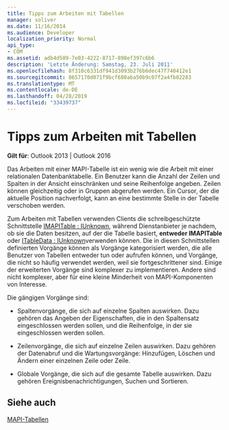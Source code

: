 ```yaml
---
title: Tipps zum Arbeiten mit Tabellen
manager: soliver
ms.date: 11/16/2014
ms.audience: Developer
localization_priority: Normal
api_type:
- COM
ms.assetid: adb4d589-7e03-4222-8717-898ef397c6b6
description: 'Letzte Änderung: Samstag, 23. Juli 2011'
ms.openlocfilehash: 8f310c6331df941d3093b276b6dec47f740412e1
ms.sourcegitcommit: 8657170d071f9bcf680aba50b9c07f2a4fb82283
ms.translationtype: MT
ms.contentlocale: de-DE
ms.lasthandoff: 04/28/2019
ms.locfileid: "33439737"
---
```

# <a name="tips-for-working-with-tables"></a>Tipps zum Arbeiten mit Tabellen

  
  
**Gilt für**: Outlook 2013 | Outlook 2016 
  
Das Arbeiten mit einer MAPI-Tabelle ist ein wenig wie die Arbeit mit einer relationalen Datenbanktabelle. Ein Benutzer kann die Anzahl der Zeilen und Spalten in der Ansicht einschränken und seine Reihenfolge angeben. Zeilen können gleichzeitig oder in Gruppen abgerufen werden. Ein Cursor, der die aktuelle Position nachverfolgt, kann an eine bestimmte Stelle in der Tabelle verschoben werden. 
  
Zum Arbeiten mit Tabellen verwenden Clients die schreibgeschützte Schnittstelle [IMAPITable : IUnknown](imapitableiunknown.md), während Dienstanbieter je nachdem, ob sie die Daten besitzen, auf der die Tabelle basiert, **entweder IMAPITable** oder [ITableData : IUnknown](itabledataiunknown.md)verwenden können. Die in diesen Schnittstellen definierten Vorgänge können als Vorgänge kategorisiert werden, die alle Benutzer von Tabellen entweder tun oder aufrufen können, und Vorgänge, die nicht so häufig verwendet werden, weil sie fortgeschrittener sind. Einige der erweiterten Vorgänge sind komplexer zu implementieren. Andere sind nicht komplexer, aber für eine kleine Minderheit von MAPI-Komponenten von Interesse. 
  
Die gängigen Vorgänge sind:
  
- Spaltenvorgänge, die sich auf einzelne Spalten auswirken. Dazu gehören das Angeben der Eigenschaften, die in den Spaltensatz eingeschlossen werden sollen, und die Reihenfolge, in der sie eingeschlossen werden sollen.
    
- Zeilenvorgänge, die sich auf einzelne Zeilen auswirken. Dazu gehören der Datenabruf und die Wartungsvorgänge: Hinzufügen, Löschen und Ändern einer einzelnen Zeile oder Zeile.
    
- Globale Vorgänge, die sich auf die gesamte Tabelle auswirken. Dazu gehören Ereignisbenachrichtigungen, Suchen und Sortieren.
    
## <a name="see-also"></a>Siehe auch



[MAPI-Tabellen](mapi-tables.md)

